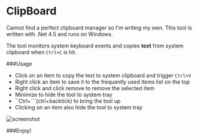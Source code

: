 ClipBoard
=========

Cannot find a perfect clipboard manager so I'm writing my own. This 
tool is written with .Net 4.5 and runs on Windows.

The tool monitors system keyboard events and copies **text** from system 
clipboard when `Ctrl+C` is hit.

###Usage

- Click on an item to copy the text to system clipboard and trigger `Ctrl+V`
- Right click an item to save it to the frequently used items list on the top
- Right click and click remove to remove the selected item
- Minimize to hide the tool to system tray
- ``Ctrl+```(ctrl+backtick) to bring the tool up
- Clicking on an item also hide the tool to system tray


![screenshot](https://raw.githubusercontent.com/yadongwen/ClipBoard/master/Screenshot/2014-05-16%2000_19_52-yadongwen_ClipBoard.png)

###Enjoy!
